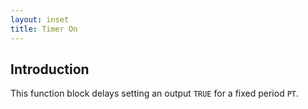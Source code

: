 ```yaml
---
layout: inset
title: Timer On
---
```


## Introduction

This function block delays setting an output `TRUE` for a fixed period `PT`.

